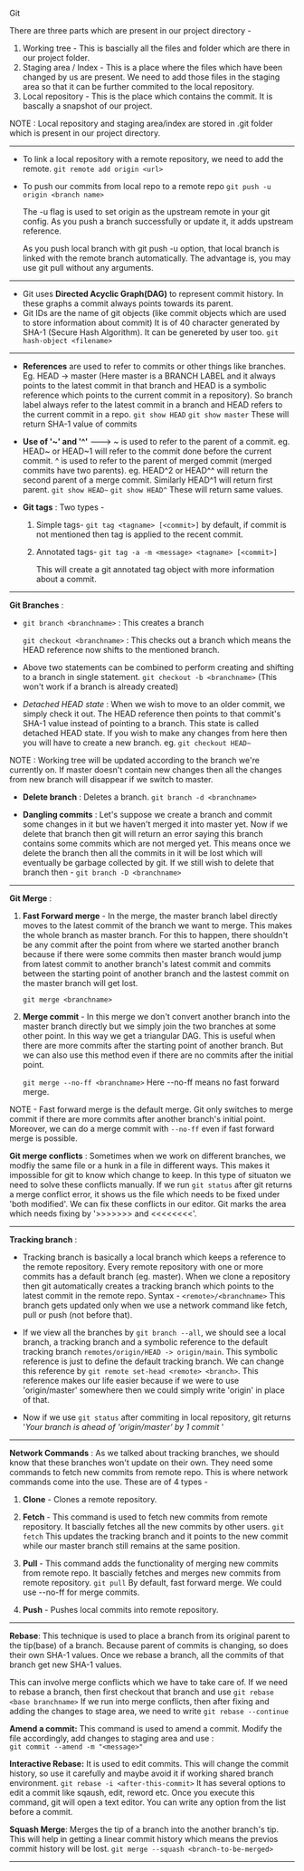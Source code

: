 Git

There are three parts which are present in our project directory - 
1. Working tree - This is bascially all the files and folder which are there in our project folder.
2. Staging area / Index - This is a place where the files which have been changed by us are present. We need to add those files in the staging area so that it can be further commited to the local repository.
3. Local repository - This is the place which contains the commit. It is bascally a snapshot of our project.

NOTE : Local repository and staging area/index are stored in .git folder which is present in our project directory.

* * *
- To link a local repository with a remote repository, we need to add the remote.
	`git remote add origin <url>`

- To push our commits from local  repo to a remote repo 
	`git push -u origin <branch name>`
	
	The -u flag is used to set origin as the upstream remote in your git config. As you push a branch successfully or update it, it adds upstream reference.

	As you push local branch with git push -u option, that local branch is linked with the remote branch automatically. The advantage is, you may use git pull without any arguments.
* * *

- Git uses **Directed Acyclic Graph(DAG)** to represent commit history. In these graphs a commit always points towards its parent.
- Git IDs are the name of git objects (like commit objects which are used to store information about commit)
	It is of 40 character generated by SHA-1 (Secure Hash Algorithm). It can be genereted by user too.
	`git hash-object <filename>`
	
	
* * *
- **References** are used to refer to commits or other things like branches. Eg. HEAD -> master (Here master is a BRANCH LABEL and it always points to the latest commit in that branch and HEAD is a symbolic reference which points to the current commit in a repository). So branch label always refer to the latest commit in a branch and HEAD refers to the current commit in a repo.
	`git show HEAD`
	`git show master`
	These will return SHA-1 value of commits
	
- **Use of '~' and '^'** ---> ~ is used to refer to the parent of a commit. eg. HEAD~ or HEAD~1 will refer to the commit done before the current commit.
^ is used to refer to the parent of merged commit (merged commits have two parents). eg. HEAD^2 or HEAD^^ will return the second parent of a merge commit. Similarly HEAD^1 will return first parent.
`git show HEAD~`
`git show HEAD^`
These will return same values.

- **Git tags** : Two types -
	1. Simple tags- `git tag <tagname> [<commit>]`
		by default, if commit is not mentioned then tag is 			applied to the recent commit.
	
	2. Annotated tags-
		`git tag -a -m <message> <tagname> [<commit>]`

		This will create a git annotated 		tag object with more information 			about a commit.
* * *

**Git Branches** : 
- `git branch <branchname>` : This creates a branch

	`git checkout <branchname>` : This checks out a branch 		which means the HEAD reference now shifts to the mentioned 		branch.

- Above two statements can be combined to perform creating 	and 	shifting to a branch in single statement.
	`git checkout -b <branchname>` (This won't work if a branch 	is already created)

- *Detached HEAD state* : When we wish to move to an older commit, we simply check it out. The HEAD reference then points to that commit's SHA-1 value instead of pointing to a branch. This state is called detached HEAD state. If you wish to make any changes from here then you will have to create a new branch.
	eg. `git checkout HEAD~`
	
NOTE : Working tree will be updated according to the branch we're currently on. If master doesn't contain new changes then all the changes from new branch will disappear if we switch to master.

- **Delete branch** : Deletes a branch.
	`git branch -d <branchname>`
	
- **Dangling commits** : Let's suppose we create a branch and commit some changes in it but we haven't merged it into master yet. Now if we delete that branch then git will return an error saying this branch contains some commits which are not merged yet. This means once we delete the branch then all the commits in it will be lost which will eventually be garbage collected by git. If we still wish to delete that branch then - 
	`git branch -D <branchname>`
	
	
* * *
	
**Git Merge** : 

1. **Fast Forward merge** - In the merge, the master branch label directly moves to the latest commit of the branch we want to merge. This makes the whole branch as master branch. For this to happen, there shouldn't be any commit after the point from where we started another branch because if there were some commits then master branch would jump from latest commit to another branch's latest commit and commits between the starting point of another branch and the lastest commit on the master branch will get lost.

	`git merge <branchname>`

2. **Merge commit** -  In this merge we don't convert another branch into the master branch directly but we simply join the two branches at some other point. In this way we get a triangular DAG. This is useful when there are more commits after the starting point of another branch. But we can also use this method even if there are no commits after the initial point. 

	`git merge --no-ff <branchname>` 
	Here --no-ff means no fast forward merge.

NOTE - Fast forward merge is the default merge. Git only switches to merge commit if there are more commits after another branch's initial point. Moreover, we can do a merge commit with `--no-ff` even if fast forward merge is possible.

**Git merge conflicts** : 
Sometimes when we work on different branches, we modfiy the same file or a hunk in a file in different ways. This makes it impossible for git to know which change to keep. In this type of situaton we need to solve these conflicts manually. If we run `git status` after git returns a merge conflict error, it shows us the file which needs to be fixed under 'both modified'. We can fix these conflicts in our editor. Git marks the area which needs fixing by '>>>>>>> and  <<<<<<<<'. 

* * *


**Tracking branch** :
- Tracking branch is basically a local branch which keeps a reference to the remote repository. Every remote repository with one or more commits has a default branch (eg. master). When we clone a repository then git automatically creates a tracking branch which points to the latest commit in the remote repo.
Syntax - `<remote>/<branchname>`
This branch gets updated only when we use a network command like fetch, pull or push (not before that). 

- If we view all the branches by `git branch --all`, we should see a local branch, a tracking branch and a symbolic reference to the default tracking branch `remotes/origin/HEAD -> origin/main`. This symbolic reference is just to define the default tracking branch. We can change this reference by `git remote set-head <remote> <branch>`. This reference makes our life easier because if we were to use 'origin/master' somewhere then we could simply write 'origin' in place of that.

- Now if we use `git status` after commiting in local repository, git returns '*Your branch is ahead of 'origin/master' by 1 commit* '

* * *

**Network Commands** : 
As we talked about tracking branches, we should know that these branches won't update on their own. They need some commands to fetch new commits from remote repo. This is where network commands come into the use. These are of 4 types - 

1. **Clone** - Clones a remote repository.

2. **Fetch** - This command is used to fetch new commits from remote repository. It bascially fetches all the new commits by other users. `git fetch`
 This updates the tracking branch and it points to the new commit while our master branch still remains at the same position.

3. **Pull** - This command adds the functionality of merging new commits from remote repo. It bascially fetches and merges new commits from remote repository. `git pull`
By default, fast forward merge. We could use --no-ff for merge commits.

4. **Push** - Pushes local commits into remote repository. 

* * *

**Rebase**: 
This technique is used to place a branch from its original parent to the tip(base) of a branch. Because parent of commits is changing, so does their own SHA-1 values. Once we rebase a branch, all the commits of that branch get new SHA-1 values.

This can involve merge conflicts which we have to take care of.
If we need to rebase a branch, then first checkout that branch and use `git rebase <base branchname>`
If we run into merge conflicts, then after fixing and adding the changes to stage area, we need to write `git rebase --continue`

**Amend a commit:**
This command is used to amend a commit. Modify the file accordingly, add changes to staging area and use :  
`git commit --amend -m "<message>"`


**Interactive Rebase:**
It is used to edit commits. This will change the commit history, so use it carefully and maybe avoid it if working shared branch environment. 
`git rebase -i <after-this-commit>`
It has several options to edit a commit like sqaush, edit, reword etc.
Once you execute this command, git will open a text editor. You can write any option from the list before a commit.

**Squash Merge**: 
Merges the tip of a branch into the another branch's tip. This will help in getting a  linear commit history which means the previos commit history will be lost.
`git merge --squash <branch-to-be-merged>`

* * *
